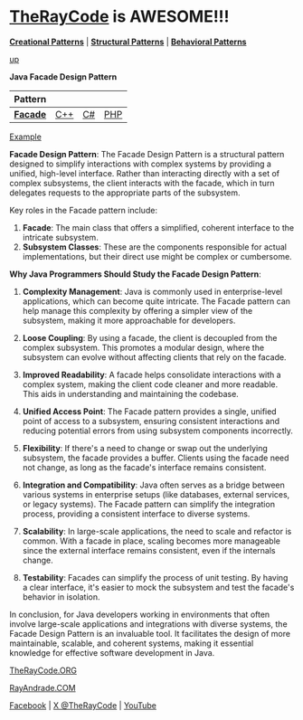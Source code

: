 # [TheRayCode](../../../README.md) is AWESOME!!!

**[Creational Patterns](../README.md)** | **[Structural Patterns](../../Structural/README.md)** | **[Behavioral Patterns](../../Behavioral/README.md)**

[up](../README.md)

**Java Facade Design Pattern**

|Pattern|   |   |   |
|---|---|---|---|
| [**Facade**](README.md) | [C++](../../../CPP/Structural/Facade/README.md) | [C#](../../../Csharp/Structural/Facade/README.md) | [PHP](../../../PHP/Structural/Facade/README.md) |

[Example](FE1/README.md)

**Facade Design Pattern**:
The Facade Design Pattern is a structural pattern designed to simplify interactions with complex systems by providing a unified, high-level interface. Rather than interacting directly with a set of complex subsystems, the client interacts with the facade, which in turn delegates requests to the appropriate parts of the subsystem.

Key roles in the Facade pattern include:
1. **Facade**: The main class that offers a simplified, coherent interface to the intricate subsystem.
2. **Subsystem Classes**: These are the components responsible for actual implementations, but their direct use might be complex or cumbersome.

**Why Java Programmers Should Study the Facade Design Pattern**:
1. **Complexity Management**: Java is commonly used in enterprise-level applications, which can become quite intricate. The Facade pattern can help manage this complexity by offering a simpler view of the subsystem, making it more approachable for developers.

2. **Loose Coupling**: By using a facade, the client is decoupled from the complex subsystem. This promotes a modular design, where the subsystem can evolve without affecting clients that rely on the facade.

3. **Improved Readability**: A facade helps consolidate interactions with a complex system, making the client code cleaner and more readable. This aids in understanding and maintaining the codebase.

4. **Unified Access Point**: The Facade pattern provides a single, unified point of access to a subsystem, ensuring consistent interactions and reducing potential errors from using subsystem components incorrectly.

5. **Flexibility**: If there's a need to change or swap out the underlying subsystem, the facade provides a buffer. Clients using the facade need not change, as long as the facade's interface remains consistent.

6. **Integration and Compatibility**: Java often serves as a bridge between various systems in enterprise setups (like databases, external services, or legacy systems). The Facade pattern can simplify the integration process, providing a consistent interface to diverse systems.

7. **Scalability**: In large-scale applications, the need to scale and refactor is common. With a facade in place, scaling becomes more manageable since the external interface remains consistent, even if the internals change.

8. **Testability**: Facades can simplify the process of unit testing. By having a clear interface, it's easier to mock the subsystem and test the facade's behavior in isolation.

In conclusion, for Java developers working in environments that often involve large-scale applications and integrations with diverse systems, the Facade Design Pattern is an invaluable tool. It facilitates the design of more maintainable, scalable, and coherent systems, making it essential knowledge for effective software development in Java.

[TheRayCode.ORG](https://www.TheRayCode.org)

[RayAndrade.COM](https://www.RayAndrade.com)

[Facebook](https://www.facebook.com/TheRayCode/) | [X @TheRayCode](https://www.x.com/TheRayCode/) | [YouTube](https://www.youtube.com/TheRayCode/)

